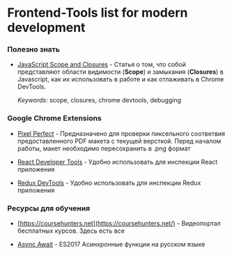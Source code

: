 # Frontend-Tools list for modern development

### Полезно знать

- [JavaScript Scope and Closures](https://css-tricks.com/javascript-scope-closures) - Cтатья о том, что собой представляют области видимости (**Scope**) и замыкания (**Closures**) в Javascript, как их использовать в работе и как отлаживать в Chrome DevTools.

  *Keywords:* scope, closures, chrome devtools, debugging


### Google Chrome Extensions

- [Pixel Perfect](https://chrome.google.com/webstore/detail/perfectpixel-by-welldonec/dkaagdgjmgdmbnecmcefdhjekcoceebi?hl=ru)  - Предназначено для проверки пиксельного соответвия предоставленного PDF макета с текущей версткой. Перед началом работы, макет необходимо пересохранить в .png формат

- [React Developer Tools](https://chrome.google.com/webstore/detail/react-developer-tools/fmkadmapgofadopljbjfkapdkoienihi?utm_source=chrome-app-launcher-info-dialog) - Удобно использовать для инспекции React приложения

- [Redux DevTools](https://chrome.google.com/webstore/detail/redux-devtools/lmhkpmbekcpmknklioeibfkpmmfibljd?utm_source=chrome-app-launcher-info-dialog) - Удобно использовать для инспекции Redux приложения
  
### Ресурсы для обучения
- [https://coursehunters.net](https://coursehunters.net/) - Видеопортал бесплатных курсов. Здесь есть все

- [Async Await](https://www.youtube.com/watch?v=5kAPExqSZ1I) - ES2017 Асинхронные функции на русском языке
